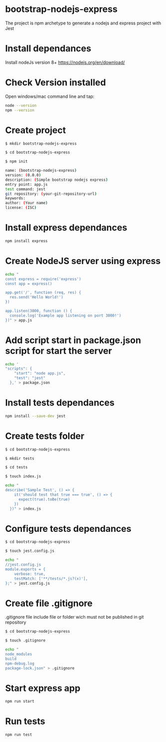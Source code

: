 # bootstrap-nodejs-express
The project is npm archetype to generate a nodejs and express project with Jest


# Install dependances

Install nodeJs version 8+ https://nodejs.org/en/download/

# Check Version installed
Open windows/mac command line and tap:  

```sh
node --version  
npm --version   
```

# Create project

```sh
$ mkdir bootstrap-nodejs-express

$ cd bootstrap-nodejs-express

$ npm init 

name: (bootstrap-nodejs-express)
version: (0.0.0)
description: (Simple bootstrap nodejs express)
entry point: app.js
test command: jest
git repository: (your-git-repository-url)
keywords:
author: (Your name)
license: (ISC)
```

# Install express dependances
```sh
npm install express  
```

# Create NodeJS server using express

```sh
echo "
const express = require('express')
const app = express()

app.get('/', function (req, res) {
  res.send('Hello World!')
})

app.listen(3000, function () {
  console.log('Example app listening on port 3000!')
})" > app.js
```


# Add script start in package.json script for start the server

```sh
echo '
"scripts": {
    "start": "node app.js",
    "test": "jest"
  },' > package.json
```


# Install tests dependances

```sh
npm install --save-dev jest  
```

# Create tests folder

```sh
$ cd bootstrap-nodejs-express

$ mkdir tests

$ cd tests

$ touch index.js

echo "
describe('Sample Test', () => {
    it('should test that true === true', () => {
      expect(true).toBe(true)
    })
  })" > index.js
```

# Configure tests dependances

```sh
$ cd bootstrap-nodejs-express

$ touch jest.config.js

echo "
//jest.config.js
module.exports = {
    verbose: true,
    testMatch: ['**/tests/*.js?(x)'],
};" > jest.config.js
```

# Create file .gitignore
.gitignore file include file or folder wich must not be published in git repository

```sh
$ cd bootstrap-nodejs-express

$ touch .gitignore

echo "
node_modules
build
npm-debug.log
package-lock.json" > .gitignore
```

# Start express app 
```sh
npm run start  
```

# Run tests
```sh
npm run test  
```




